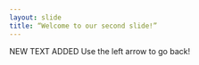 ```yaml
---
layout: slide
title: “Welcome to our second slide!”
---
```

NEW TEXT ADDED
Use the left arrow to go back!
